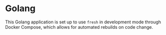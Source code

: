 # Golang

This Golang application is set up to use `fresh` in development mode through
Docker Compose, which allows for automated rebuilds on code change.
